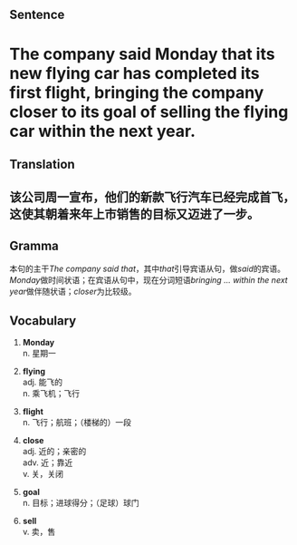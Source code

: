 ## Sentence       

<h1>The company said Monday that its new flying car has completed its first flight, bringing the company closer to its goal of selling the flying car within the next year.</h1>

## Translation       

<h2>该公司周一宣布，他们的新款飞行汽车已经完成首飞，这使其朝着来年上市销售的目标又迈进了一步。</h2>

## Gramma         

本句的主干*The company said that*，其中*that*引导宾语从句，做*said*的宾语。*Monday*做时间状语；在宾语从句中，现在分词短语*bringing ... within the next year*做伴随状语；*closer*为比较级。      


## Vocabulary   

1. **Monday**      
n. 星期一        

2. **flying**       
adj. 能飞的        
n. 乘飞机；飞行       

3. **flight**       
n. 飞行；航班；（楼梯的）一段       

4. **close**        
adj. 近的；亲密的       
adv. 近；靠近        
v. 关，关闭       

5. **goal**       
n. 目标；进球得分；（足球）球门        

6. **sell**       
v. 卖，售       
